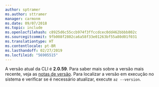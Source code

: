 ```yaml
---
author: sptramer
ms.author: sttramer
manager: carmonm
ms.date: 09/07/2018
ms.topic: include
ms.openlocfilehash: c8925d6c55ccb974f3ffccdcec0dd462bbbb802c
ms.sourcegitcommit: 9fb008f2802ca6a58f33e01263bf55a80d01f031
ms.translationtype: HT
ms.contentlocale: pt-BR
ms.lasthandoff: 02/27/2019
ms.locfileid: "56905515"
---
```

A versão atual da CLI é __2.0.59__. Para saber mais sobre a versão mais recente, veja as [notas de versão](../release-notes-azure-cli.md). Para localizar a versão em execução no sistema e verificar se é necessário atualizar, execute `az --version`.
